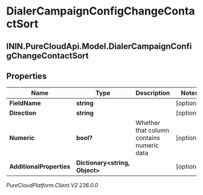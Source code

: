 # DialerCampaignConfigChangeContactSort

## ININ.PureCloudApi.Model.DialerCampaignConfigChangeContactSort

## Properties

|Name | Type | Description | Notes|
|------------ | ------------- | ------------- | -------------|
| **FieldName** | **string** |  | [optional] |
| **Direction** | **string** |  | [optional] |
| **Numeric** | **bool?** | Whether that column contains numeric data | [optional] |
| **AdditionalProperties** | **Dictionary&lt;string, Object&gt;** |  | [optional] |



_PureCloudPlatform.Client.V2 236.0.0_
